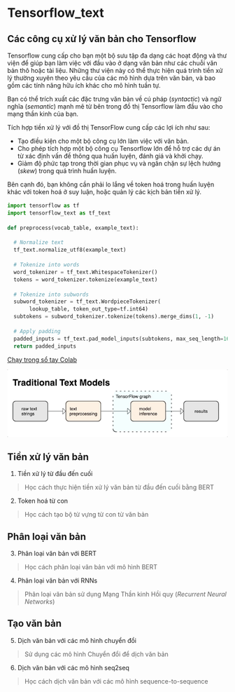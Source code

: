 # Tensorflow_text

## Các công cụ xử lý văn bản cho Tensorflow

Tensorflow cung cấp cho bạn một bộ sưu tập đa dạng các hoạt động và thư viện để giúp bạn làm việc với đầu vào ở dạng văn bản như các chuỗi văn bản thô hoặc tài liệu. Những thư viện này có thể thực hiện quá trình tiền xử lý thường xuyên theo yêu cầu của các mô hình dựa trên văn bản, và bao gồm các tính năng hữu ích khác cho mô hình tuần tự.

Bạn có thể trích xuất các đặc trưng văn bản về cú pháp (*syntactic*) và ngữ nghĩa (*semantic*) mạnh mẽ từ bên trong đồ thị Tensorflow làm đầu vào cho mạng thần kinh của bạn.

Tích hợp tiền xử lý với đồ thị TensorFlow cung cấp các lợi ích như sau:

* Tạo điều kiện cho một bộ công cụ lớn làm việc với văn bản.
* Cho phép tích hợp một bộ công cụ Tensorflow lớn để hỗ trợ các dự án từ xác định vấn đề thông qua huấn luyện, đánh giá và khởi chạy.
* Giảm độ phức tạp trong thời gian phục vụ và ngăn chặn sự lệch hướng (*skew*) trong quá trình huấn luyện.

Bên cạnh đó, bạn không cần phải lo lắng về token hoá trong huấn luyện khác với token hoá ở suy luận, hoặc quản lý các kịch bản tiền xử lý.

```python
import tensorflow as tf
import tensorflow_text as tf_text

def preprocess(vocab_table, example_text):

  # Normalize text
  tf_text.normalize_utf8(example_text)

  # Tokenize into words
  word_tokenizer = tf_text.WhitespaceTokenizer()
  tokens = word_tokenizer.tokenize(example_text)

  # Tokenize into subwords
  subword_tokenizer = tf_text.WordpieceTokenizer(
       lookup_table, token_out_type=tf.int64)
  subtokens = subword_tokenizer.tokenize(tokens).merge_dims(1, -1)

  # Apply padding
  padded_inputs = tf_text.pad_model_inputs(subtokens, max_seq_length=16)
  return padded_inputs
```

[Chạy trong sổ tay Colab](https://colab.research.google.com/github/tensorflow/text/blob/master/docs/guide/bert_preprocessing_guide.ipynb)

![TF.Text Models](img/architecture.gif)

## Tiền xử lý văn bản

1. Tiền xử lý từ đầu đến cuối

> Học cách thực hiện tiền xử lý văn bản từ đầu đến cuối bằng BERT

2. Token hoá từ con

> Học cách tạo bộ từ vựng từ con từ văn bản

## Phân loại văn bản

3. Phân loại văn bản với BERT

> Học cách phân loại văn bản với mô hình BERT

4. Phân loại văn bản với RNNs

> Phân loại văn bản sử dụng Mạng Thần kinh Hồi quy (*Recurrent Neural Networks*)

## Tạo văn bản

5. Dịch văn bản với các mô hình chuyển đổi

> Sử dụng các mô hình Chuyển đổi để dịch văn bản

6. Dịch văn bản với các mô hình seq2seq

> Học cách dịch văn bản với các mô hình sequence-to-sequence
